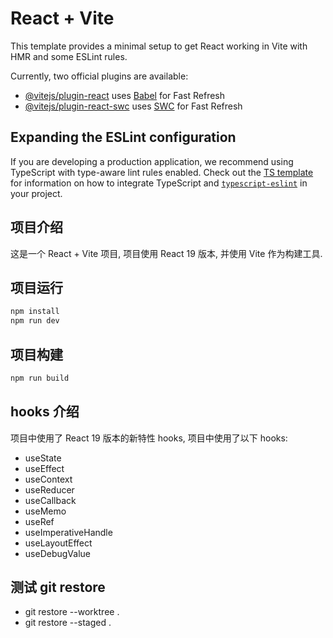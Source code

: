 # React + Vite

This template provides a minimal setup to get React working in Vite with HMR and some ESLint rules.

Currently, two official plugins are available:

- [@vitejs/plugin-react](https://github.com/vitejs/vite-plugin-react/blob/main/packages/plugin-react) uses [Babel](https://babeljs.io/) for Fast Refresh
- [@vitejs/plugin-react-swc](https://github.com/vitejs/vite-plugin-react/blob/main/packages/plugin-react-swc) uses [SWC](https://swc.rs/) for Fast Refresh

## Expanding the ESLint configuration

If you are developing a production application, we recommend using TypeScript with type-aware lint rules enabled. Check out the [TS template](https://github.com/vitejs/vite/tree/main/packages/create-vite/template-react-ts) for information on how to integrate TypeScript and [`typescript-eslint`](https://typescript-eslint.io) in your project.

## 项目介绍

这是一个 React + Vite 项目, 项目使用 React 19 版本, 并使用 Vite 作为构建工具.

## 项目运行

```bash
npm install
npm run dev
```

## 项目构建

```bash
npm run build
```

## hooks 介绍

项目中使用了 React 19 版本的新特性 hooks, 项目中使用了以下 hooks:

- useState
- useEffect
- useContext
- useReducer
- useCallback
- useMemo
- useRef
- useImperativeHandle
- useLayoutEffect
- useDebugValue

## 测试 git restore

- git restore --worktree .
- git restore --staged .
